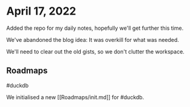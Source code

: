 # April 17, 2022

Added the repo for my daily notes, hopefully we'll get further this time.

We've abandoned the blog idea: It was overkill for what was needed.

We'll need to clear out the old gists, so we don't clutter the workspace.

## Roadmaps

#duckdb

We initialised a new [[Roadmaps/init.md]] for #duckdb.
